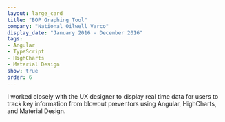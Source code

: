 ```yaml
---
layout: large_card
title: "BOP Graphing Tool"
company: "National Oilwell Varco"
display_date: "January 2016 - December 2016"
tags:
- Angular
- TypeScript
- HighCharts
- Material Design
show: true
order: 6
---
```


I worked closely with the UX designer to display real time data for users to track key information from blowout preventors using Angular, HighCharts, and Material Design.
